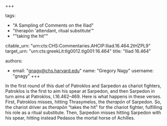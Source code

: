 +++

tags:
- "A Sampling of Comments on the Iliad"
- "therapōn &#39;attendant, ritual substitute&#39;"
- "&quot;taking the hit&quot;"

citable_urn: "urn:cts:CHS:Commentaries.AHCIP:Iliad.16.464.2tHZPL9"
target_urn: "urn:cts:greekLit:tlg0012.tlg001:16.464"
title: "Iliad 16.464"

authors:
- email: "gnagy@chs.harvard.edu"
  name: "Gregory Nagy"
  username: "gnagy"
+++

<p>In the first round of this duel of Patroklos and Sarpedon as chariot fighters, Patroklos is the first to aim his spear at Sarpedon, and then Sarpedon in turn aims at Patroklos, I.16.462–469. Here is what happens in these verses. First, Patroklos misses, hitting Thrasymelos, the <em>therapōn</em> of Sarpedon. So, the chariot driver as <em>therapōn</em> “takes the hit” for the chariot fighter, fulfilling his role as a ritual substitute. Then, Sarpedon misses hitting Sarpedon with his spear, hitting instead Pedasos the mortal horse of Achilles. </p>